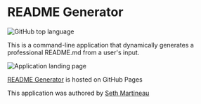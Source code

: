 # README Generator

![GitHub top language](https://img.shields.io/github/languages/top/slothings/readme-generator)

This is a command-line application that dynamically generates a professional README.md from a user's input. 

![Application landing page]()

[README Generator](https://slothings.github.io/readme-generator/) is hosted on GitHub Pages

This application was authored by [Seth Martineau](https://github.com/slothings)